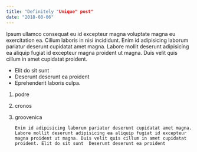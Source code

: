 ```yaml
---
title: "Definitely "Unique" post"
date: "2018-08-06"
---
```


Ipsum ullamco consequat eu id excepteur magna voluptate magna eu exercitation ea. Cillum laboris in nisi incididunt. Enim id adipisicing laborum pariatur deserunt cupidatat amet magna. Labore mollit deserunt adipisicing ea aliquip fugiat id excepteur magna proident ut magna. Duis velit quis cillum in amet cupidatat proident. 
   <!-- end -->

   * Elit do sit sunt 
   * Deserunt deserunt ea proident 
   * Eprehenderit laboris culpa.

1. podre
43. cronos
0. groovenica

   `Enim id adipisicing laborum pariatur deserunt cupidatat amet magna. Labore mollit deserunt adipisicing ea aliquip fugiat id excepteur magna proident ut magna. Duis velit quis cillum in amet cupidatat proident. Elit do sit sunt  Deserunt deserunt ea proident `